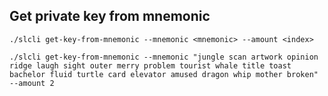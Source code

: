 
## Get private key from mnemonic

`./slcli get-key-from-mnemonic --mnemonic <mnemonic> --amount <index>`

```
./slcli get-key-from-mnemonic --mnemonic "jungle scan artwork opinion ridge laugh sight outer merry problem tourist whale title toast bachelor fluid turtle card elevator amused dragon whip mother broken" --amount 2
```